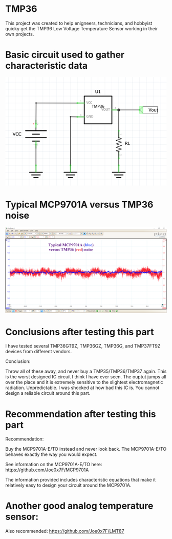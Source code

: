 # TMP36
This project was created to help enigneers, technicians, and hobbyist quicky get the TMP36 Low Voltage Temperature Sensor working in their own projects.



# Basic circuit used to gather characteristic data

![Simple Circuit](<Simple_Schematic.png>)



# Typical MCP9701A versus TMP36 noise

![Noise comparison](<77.9degrees_4.301V_5thdevice_2022-08-08_11-29-03.png>)



# Conclusions after testing this part

I have tested several TMP36GT9Z, TMP36GZ, TMP36G, and TMP37FT9Z devices from different vendors. 

Conclusion: 

Throw all of these away, and never buy a TMP35/TMP36/TMP37 again. This is the worst designed IC circuit I think I have ever seen. The ouptut jumps all over the place and it is extremely sensitive to the slightest electromagnetic radiation. Unpredictable. I was shocked at how bad this IC is. You cannot design a reliable circuit around this part.

# Recommendation after testing this part

Recommendation: 

Buy the MCP9701A-E/TO instead and never look back. The MCP9701A-E/TO behaves exactly the way you would expect.

See information on the MCP9701A-E/TO here: https://github.com/Joe0x7F/MCP9701A

The information provided includes characteristic equations that make it relatively easy to design your circuit around the MCP9701A.

# Another good analog temperature sensor:

Also recommended: https://github.com/Joe0x7F/LMT87
